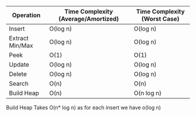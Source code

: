 | Operation       | Time Complexity (Average/Amortized) | Time Complexity (Worst Case) |
| --------------- | ----------------------------------- | ---------------------------- |
| Insert          | O(log n)                            | O(log n)                     |
| Extract Min/Max | O(log n)                            | O(log n)                     |
| Peek            | O(1)                                | O(1)                         |
| Update          | O(log n)                            | O(log n)                     |
| Delete          | O(log n)                            | O(log n)                     |
| Search          | O(n)                                | O(n)                         |
| Build Heap      | O(n)                                | O(n log n)                   |

Build Heap Takes O(n\* log n) as for each insert we have o(log n)
